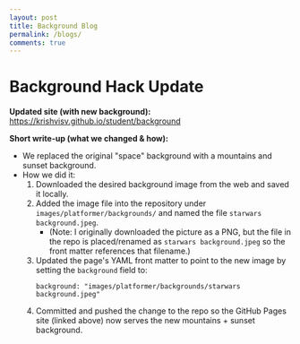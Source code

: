 ```yaml
---
layout: post
title: Background Blog
permalink: /blogs/
comments: true
---
```


# Background Hack Update

**Updated site (with new background):** https://krishvisv.github.io/student/background

**Short write-up (what we changed & how):**

- We replaced the original "space" background with a mountains and sunset background.
- How we did it:
  1. Downloaded the desired background image from the web and saved it locally.
  2. Added the image file into the repository under `images/platformer/backgrounds/` and named the file `starwars background.jpeg`.
     - (Note: I originally downloaded the picture as a PNG, but the file in the repo is placed/renamed as `starwars background.jpeg` so the front matter references that filename.)
  3. Updated the page's YAML front matter to point to the new image by setting the `background` field to:
     ```
     background: "images/platformer/backgrounds/starwars background.jpeg"
     ```
  4. Committed and pushed the change to the repo so the GitHub Pages site (linked above) now serves the new mountains + sunset background.